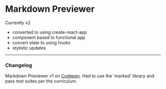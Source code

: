 # Markdown Previewer
Currently v2

- converted to using create-react-app
- component based to functional app
- convert state to using hooks
- stylistic updates

---------------------------------------
### Changelog

Markdown Previewer v1 on [Codepen](https://codepen.io/haleyelder/full/wOGxZV). Had to use the 'marked' library and pass test suites per the curriculum. 
